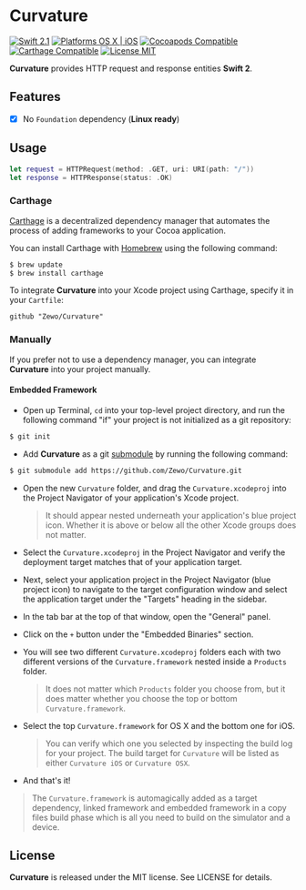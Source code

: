 Curvature
=========

[![Swift 2.1](https://img.shields.io/badge/Swift-2.1-orange.svg?style=flat)](https://developer.apple.com/swift/)
[![Platforms OS X | iOS](https://img.shields.io/badge/Platforms-OS%20X%20%7C%20iOS-lightgray.svg?style=flat)](https://developer.apple.com/swift/)
[![Cocoapods Compatible](https://img.shields.io/badge/Cocoapods-Compatible-4BC51D.svg?style=flat)](https://cocoapods.org/pods/Curvature)
[![Carthage Compatible](https://img.shields.io/badge/Carthage-Compatible-4BC51D.svg?style=flat)](https://github.com/Carthage/Carthage)
[![License MIT](https://img.shields.io/badge/License-MIT-blue.svg?style=flat)](https://github.com/Carthage/Carthage)

**Curvature** provides HTTP request and response entities **Swift 2**.

## Features

- [x] No `Foundation` dependency (**Linux ready**)

## Usage

```swift
let request = HTTPRequest(method: .GET, uri: URI(path: "/"))
let response = HTTPResponse(status: .OK)
```

### Carthage

[Carthage](https://github.com/Carthage/Carthage) is a decentralized dependency manager that automates the process of adding frameworks to your Cocoa application.

You can install Carthage with [Homebrew](http://brew.sh/) using the following command:

```bash
$ brew update
$ brew install carthage
```

To integrate **Curvature** into your Xcode project using Carthage, specify it in your `Cartfile`:

```ogdl
github "Zewo/Curvature"
```

### Manually

If you prefer not to use a dependency manager, you can integrate **Curvature** into your project manually.

#### Embedded Framework

- Open up Terminal, `cd` into your top-level project directory, and run the following command "if" your project is not initialized as a git repository:

```bash
$ git init
```

- Add **Curvature** as a git [submodule](http://git-scm.com/docs/git-submodule) by running the following command:

```bash
$ git submodule add https://github.com/Zewo/Curvature.git
```

- Open the new `Curvature` folder, and drag the `Curvature.xcodeproj` into the Project Navigator of your application's Xcode project.

    > It should appear nested underneath your application's blue project icon. Whether it is above or below all the other Xcode groups does not matter.

- Select the `Curvature.xcodeproj` in the Project Navigator and verify the deployment target matches that of your application target.
- Next, select your application project in the Project Navigator (blue project icon) to navigate to the target configuration window and select the application target under the "Targets" heading in the sidebar.
- In the tab bar at the top of that window, open the "General" panel.
- Click on the `+` button under the "Embedded Binaries" section.
- You will see two different `Curvature.xcodeproj` folders each with two different versions of the `Curvature.framework` nested inside a `Products` folder.

    > It does not matter which `Products` folder you choose from, but it does matter whether you choose the top or bottom `Curvature.framework`.

- Select the top `Curvature.framework` for OS X and the bottom one for iOS.

    > You can verify which one you selected by inspecting the build log for your project. The build target for `Curvature` will be listed as either `Curvature iOS` or `Curvature OSX`.

- And that's it!

> The `Curvature.framework` is automagically added as a target dependency, linked framework and embedded framework in a copy files build phase which is all you need to build on the simulator and a device.

License
-------

**Curvature** is released under the MIT license. See LICENSE for details.
